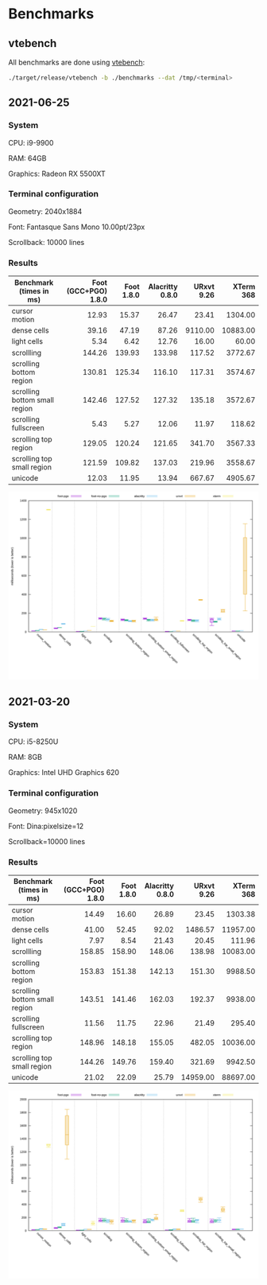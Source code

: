 # Benchmarks

## vtebench

All benchmarks are done using [vtebench](https://github.com/alacritty/vtebench):

```sh
./target/release/vtebench -b ./benchmarks --dat /tmp/<terminal>
```

## 2021-06-25

### System

CPU: i9-9900

RAM: 64GB

Graphics: Radeon RX 5500XT


### Terminal configuration

Geometry: 2040x1884

Font: Fantasque Sans Mono 10.00pt/23px

Scrollback: 10000 lines


### Results

| Benchmark (times in ms)       | Foot (GCC+PGO) 1.8.0 | Foot 1.8.0 | Alacritty 0.8.0 | URxvt 9.26 | XTerm 368 |
|-------------------------------|---------------------:|-----------:|----------------:|-----------:|----------:|
| cursor motion                 |                12.93 |      15.37 |           26.47 |      23.41 |   1304.00 |
| dense cells                   |                39.16 |      47.19 |           87.26 |    9110.00 |  10883.00 |
| light cells                   |                 5.34 |       6.42 |           12.76 |      16.00 |     60.00 |
| scrollling                    |               144.26 |     139.93 |          133.98 |     117.52 |   3772.67 |
| scrolling bottom region       |               130.81 |     125.34 |          116.10 |     117.31 |   3574.67 |
| scrolling bottom small region |               142.46 |     127.52 |          127.32 |     135.18 |   3572.67 |
| scrolling fullscreen          |                 5.43 |       5.27 |           12.06 |      11.97 |    118.62 |
| scrolling top region          |               129.05 |     120.24 |          121.65 |     341.70 |   3567.33 |
| scrolling top small region    |               121.59 |     109.82 |          137.03 |     219.96 |   3558.67 |
| unicode                       |                12.03 |      11.95 |           13.94 |     667.67 |   4905.67 |


![Graph of benchmark results for a beefy desktop system](benchmark-results-desktop.svg)


## 2021-03-20

### System

CPU: i5-8250U

RAM: 8GB

Graphics: Intel UHD Graphics 620


### Terminal configuration

Geometry: 945x1020

Font: Dina:pixelsize=12

Scrollback=10000 lines


### Results


| Benchmark (times in ms)       | Foot (GCC+PGO) 1.8.0 | Foot 1.8.0 | Alacritty 0.8.0 | URxvt 9.26 | XTerm 368 |
|-------------------------------|---------------------:|-----------:|----------------:|-----------:|----------:|
| cursor motion                 |                14.49 |      16.60 |           26.89 |      23.45 |   1303.38 |
| dense cells                   |                41.00 |      52.45 |           92.02 |    1486.57 |  11957.00 |
| light cells                   |                 7.97 |       8.54 |           21.43 |      20.45 |    111.96 |
| scrollling                    |               158.85 |     158.90 |          148.06 |     138.98 |  10083.00 |
| scrolling bottom region       |               153.83 |     151.38 |          142.13 |     151.30 |   9988.50 |
| scrolling bottom small region |               143.51 |     141.46 |          162.03 |     192.37 |   9938.00 |
| scrolling fullscreen          |                11.56 |      11.75 |           22.96 |      21.49 |    295.40 |
| scrolling top region          |               148.96 |     148.18 |          155.05 |     482.05 |  10036.00 |
| scrolling top small region    |               144.26 |     149.76 |          159.40 |     321.69 |   9942.50 |
| unicode                       |                21.02 |      22.09 |           25.79 |   14959.00 |  88697.00 |

![Graph of benchmark results for a laptop](benchmark-results-laptop.svg)

